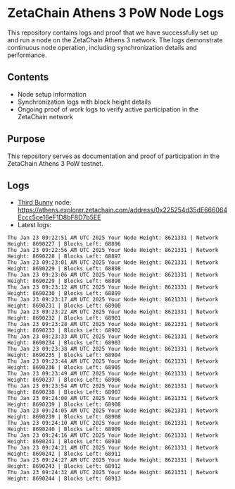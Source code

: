 # ZetaChain Athens 3 PoW Node Logs
This repository contains logs and proof that we have successfully set up and run a node on the ZetaChain Athens 3 network. The logs demonstrate continuous node operation, including synchronization details and performance.

## Contents
- Node setup information
- Synchronization logs with block height details
- Ongoing proof of work logs to verify active participation in the ZetaChain network

## Purpose
This repository serves as documentation and proof of participation in the ZetaChain Athens 3 PoW testnet.

## Logs

- [Third Bunny](https://thirdbunny.xyz/) node: https://athens.explorer.zetachain.com/address/0x225254d35dE666064Eccc5ce16eF1D8bF8D7b5EE
- Latest logs:
```
Thu Jan 23 09:22:51 AM UTC 2025 Your Node Height: 8621331 | Network Height: 8690227 | Blocks Left: 68896
Thu Jan 23 09:22:56 AM UTC 2025 Your Node Height: 8621331 | Network Height: 8690228 | Blocks Left: 68897
Thu Jan 23 09:23:01 AM UTC 2025 Your Node Height: 8621331 | Network Height: 8690229 | Blocks Left: 68898
Thu Jan 23 09:23:06 AM UTC 2025 Your Node Height: 8621331 | Network Height: 8690229 | Blocks Left: 68898
Thu Jan 23 09:23:12 AM UTC 2025 Your Node Height: 8621331 | Network Height: 8690230 | Blocks Left: 68899
Thu Jan 23 09:23:17 AM UTC 2025 Your Node Height: 8621331 | Network Height: 8690231 | Blocks Left: 68900
Thu Jan 23 09:23:22 AM UTC 2025 Your Node Height: 8621331 | Network Height: 8690232 | Blocks Left: 68901
Thu Jan 23 09:23:28 AM UTC 2025 Your Node Height: 8621331 | Network Height: 8690233 | Blocks Left: 68902
Thu Jan 23 09:23:33 AM UTC 2025 Your Node Height: 8621331 | Network Height: 8690234 | Blocks Left: 68903
Thu Jan 23 09:23:38 AM UTC 2025 Your Node Height: 8621331 | Network Height: 8690235 | Blocks Left: 68904
Thu Jan 23 09:23:44 AM UTC 2025 Your Node Height: 8621331 | Network Height: 8690236 | Blocks Left: 68905
Thu Jan 23 09:23:49 AM UTC 2025 Your Node Height: 8621331 | Network Height: 8690237 | Blocks Left: 68906
Thu Jan 23 09:23:54 AM UTC 2025 Your Node Height: 8621331 | Network Height: 8690238 | Blocks Left: 68907
Thu Jan 23 09:24:00 AM UTC 2025 Your Node Height: 8621331 | Network Height: 8690239 | Blocks Left: 68908
Thu Jan 23 09:24:05 AM UTC 2025 Your Node Height: 8621331 | Network Height: 8690239 | Blocks Left: 68908
Thu Jan 23 09:24:10 AM UTC 2025 Your Node Height: 8621331 | Network Height: 8690240 | Blocks Left: 68909
Thu Jan 23 09:24:16 AM UTC 2025 Your Node Height: 8621331 | Network Height: 8690241 | Blocks Left: 68910
Thu Jan 23 09:24:21 AM UTC 2025 Your Node Height: 8621331 | Network Height: 8690242 | Blocks Left: 68911
Thu Jan 23 09:24:27 AM UTC 2025 Your Node Height: 8621331 | Network Height: 8690243 | Blocks Left: 68912
Thu Jan 23 09:24:32 AM UTC 2025 Your Node Height: 8621331 | Network Height: 8690244 | Blocks Left: 68913
```

